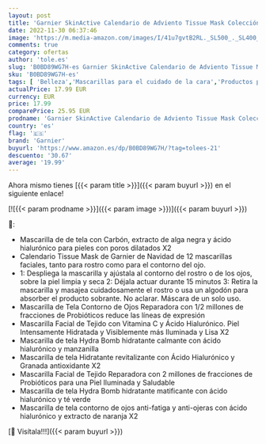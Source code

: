 ```yaml
---
layout: post
title: 'Garnier SkinActive Calendario de Adviento Tissue Mask Colección de Navidad de 12 mascarillas faciales para rostro y contorno de ojos.'
date: 2022-11-30 06:37:46
image: 'https://m.media-amazon.com/images/I/41u7gvtB2RL._SL500_._SL400_.jpg'
comments: true
category: ofertas
author: 'tole.es'
slug: 'B0BD89WG7H-es Garnier SkinActive Calendario de Adviento Tissue Mask...'
sku: 'B0BD89WG7H-es'
tags: [ 'Belleza','Mascarillas para el cuidado de la cara','Productos para el cuidado de la cara','Productos para el cuidado de la piel','adviento','garnier','navidad','🇪🇸', ]
actualPrice: 17.99 EUR
currency: EUR
price: 17.99
comparePrice: 25.95 EUR
prodname: 'Garnier SkinActive Calendario de Adviento Tissue Mask Colección de Navidad de 12 mascarillas faciales para rostro y contorno de ojos.'
country: 'es'
flag: '🇪🇸'
brand: 'Garnier'
buyurl: 'https://www.amazon.es/dp/B0BD89WG7H/?tag=tolees-21'
descuento: '30.67'
average: '19.99'
---
```


Ahora mismo tienes [{{< param title >}}]({{< param buyurl >}}) en el siguiente enlace!

[![{{< param prodname >}}]({{< param image >}})]({{< param buyurl >}})

🔎:

- Mascarilla de de tela con Carbón, extracto de alga negra y ácido hialurónico para pieles con poros dilatados X2
- Calendario Tissue Mask de Garnier de Navidad de 12 mascarillas faciales, tanto para rostro como para el contorno del ojo.
- 1: Despliega la mascarilla y ajústala al contorno del rostro o de los ojos, sobre la piel limpia y seca 2: Déjala actuar durante 15 minutos 3: Retira la mascarilla y masajea cuidadosamente el rostro o usa un algodón para absorber el producto sobrante. No aclarar. Máscara de un solo uso.
- Mascarilla de Tela Contorno de Ojos Reparadora con 1/2 millones de fracciones de Probióticos reduce las líneas de expresión
- Mascarilla Facial de Tejido con Vitamina C y Ácido Hialurónico. Piel Intensamente Hidratada y Visiblemente más Iluminada y Lisa X2
- Mascarilla de tela Hydra Bomb hidratante calmante con ácido hialurónico y manzanilla
- Mascarilla de tela Hidratante revitalizante con Ácido Hialurónico y Granada antioxidante X2
- Mascarilla Facial de Tejido Reparadora con 2 millones de fracciones de Probióticos para una Piel Iluminada y Saludable
- Mascarilla de tela Hydra Bomb hidratante matificante con ácido hialurónico y té verde
- Mascarilla de tela contorno de ojos anti-fatiga y anti-ojeras con ácido hialurónico y extracto de naranja X2

[🛒 Visítala!!!]({{< param buyurl >}})
